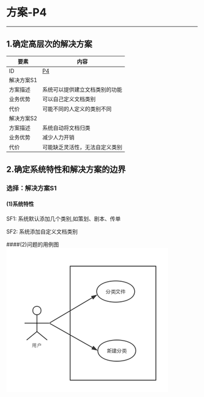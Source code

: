 # 方案-P4

---

## 1.确定高层次的解决方案

| 要素 | 内容 |
| --- | --- |
| ID | [P4](/p4.md) |
| 解决方案S1 |
| 方案描述 | 系统可以提供建立文档类别的功能 |
| 业务优势 | 可以自己定义文档类别 |
| 代价 | 可能不同的人定义的类别不同 |
| 解决方案S2 |  
| 方案描述 | 系统自动将文档归类 |
| 业务优势 | 减少人力开销 |
| 代价 | 可能缺乏灵活性，无法自定义类别 |

## 2.确定系统特性和解决方案的边界

### 选择：解决方案S1

#### \(1\)系统特性

SF1: 系统默认添加几个类别,如策划、剧本、传单

SF2: 系统添加自定义文档类别

####(2)问题的用例图
![](/img/usecase/usecase-P4.png)



